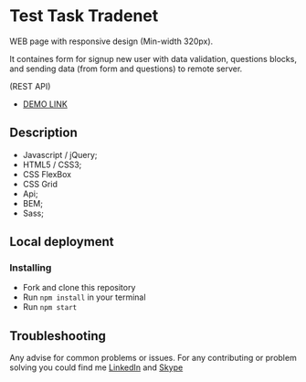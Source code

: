 # Test Task Tradenet

WEB page with responsive design (Min-width 320px).

It containes form for signup new user with data validation,
questions blocks, and sending data (from form and questions) to remote server.

(REST API)

- [DEMO LINK](https://evolokhin.github.io/tt_tradenet/)

## Description
- Javascript / jQuery;
- HTML5 / CSS3;
- CSS FlexBox
- CSS Grid
- Api;
- BEM;
- Sass;

## Local deployment

### Installing
* Fork and clone this repository
* Run `npm install` in your terminal
* Run `npm start`

## Troubleshooting

Any advise for common problems or issues.
For any contributing or problem solving you could find me [LinkedIn](https://www.linkedin.com/in/yevhenii-volokhin-35250994/) and [Skype](https://join.skype.com/invite/cRzoxrymg4vx)
